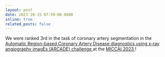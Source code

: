 ```yaml
---
layout: post
date: 2023-10-15 07:59:00-0400
inline: true
related_posts: false
---
```


We were ranked 3rd in the task of coronary artery segmentation in the <a href='https://arcade.grand-challenge.org/'> Automatic Region-based Coronary Artery Disease diagnostics using x-ray angiography imagEs (ARCADE) challenge </a> at the <a href='https://conferences.miccai.org/2023/en/'> MICCAI 2023 </a>!
